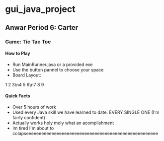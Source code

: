 # gui_java_project

## Anwar Period 6: Carter

### Game: Tic Tac Toe

#### How to Play

- Run MainRunner.java or a provided exe
- Use the button pannel to choose your space
- Board Layout:

1 2 3\n4 5 6\n7 8 9
  
#### Quick Facts

- Over 5 hours of work
- Used every Java skill we have learned to date. EVERY SINGLE ONE (I'm fairly confident)
- Actually works holy moly what an acomplishment
- Im tired I'm about to colapseeeeeeeeeeeeeeeeeeeeeeeeeeeeeeeeeeeeeeeeeeeeeeeeeeee
